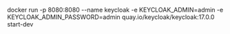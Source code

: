 docker run -p 8080:8080 --name keycloak -e KEYCLOAK_ADMIN=admin -e KEYCLOAK_ADMIN_PASSWORD=admin quay.io/keycloak/keycloak:17.0.0 start-dev
